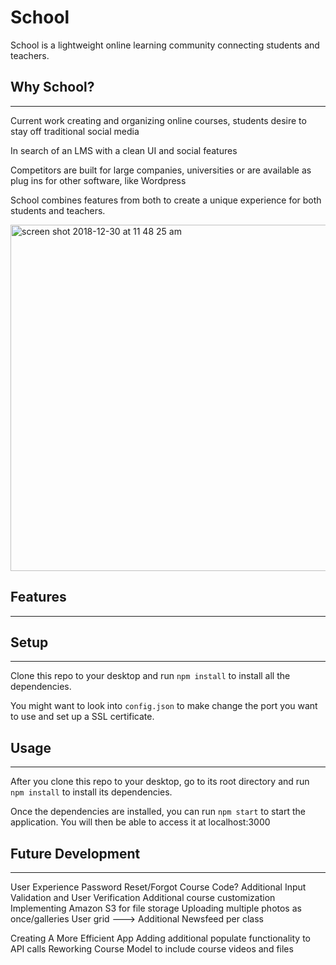 # School

School is a lightweight online learning community connecting students and teachers.

## Why School?
---
Current work creating and organizing online courses, students desire to stay off traditional social media

In search of an LMS with a clean UI and social features

Competitors are built for large companies, universities or are available as plug ins for other software, like Wordpress

School combines features from both to create a unique experience for both students and teachers.

<img width="554" alt="screen shot 2018-12-30 at 11 48 25 am" src="https://user-images.githubusercontent.com/35474050/50549800-e3b49a80-0c28-11e9-9f8f-2ff88f5a7f54.png">

## Features
---

## Setup
---
Clone this repo to your desktop and run `npm install` to install all the dependencies.

You might want to look into `config.json` to make change the port you want to use and set up a SSL certificate.

## Usage
---
After you clone this repo to your desktop, go to its root directory and run `npm install` to install its dependencies.

Once the dependencies are installed, you can run  `npm start` to start the application. You will then be able to access it at localhost:3000


## Future Development
---
User Experience
Password Reset/Forgot Course Code?
Additional Input Validation and User Verification
Additional course customization
Implementing Amazon S3 for file storage
Uploading multiple photos as once/galleries
User grid ---> Additional Newsfeed per class

Creating A More Efficient App
Adding additional populate functionality to API calls
Reworking Course Model to include course videos and files
